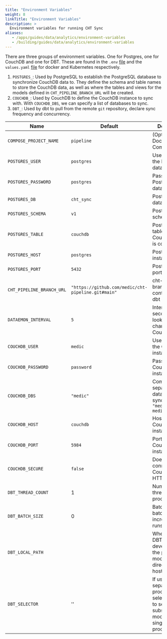 ```yaml
---
title: "Environment Variables"
weight: 8
linkTitle: "Environment Variables"
description: >
  Environment variables for running CHT Sync 
aliases:
   - /apps/guides/data/analytics/environment-variables
   - /building/guides/data/analytics/environment-variables
---
```


There are three groups of environment variables. One for Postgres, one for CouchDB and one for DBT. These are found in the `.env` [file](https://github.com/medic/cht-sync/blob/main/env.template) and the `values.yaml` [file](https://github.com/medic/cht-sync/blob/main/deploy/cht_sync/values.yaml.template) for docker and Kubernetes respectively.
1. `POSTGRES_`: Used by PostgreSQL to establish the PostgreSQL database to synchronize CouchDB data to. They define the schema and table names to store the CouchDB data, as well as where the tables and views for the models defined in `CHT_PIPELINE_BRANCH_URL` will be created. 
2. `COUCHDB_`: Used by CouchDB to define the CouchDB instance to sync with. With `COUCHDB_DBS`, we can specify a list of databases to sync.
3. `DBT_`: Used by dbt to pull from the remote `git` repository, declare sync frequency and concurrency. 

| Name                      | Default                                               | Description                                                                                                                                |
|---------------------------|-------------------------------------------------------|--------------------------------------------------------------------------------------------------------------------------------------------|
| `COMPOSE_PROJECT_NAME`    | `pipeline`                                            | (Optional) Docker Compose name                                                                                                             |
| `POSTGRES_USER`           | `postgres`                                            | Username of the PostgreSQL database                                                                                                        |
| `POSTGRES_PASSWORD`       | `postgres`                                            | Password of the PostgreSQL database                                                                                                        |
| `POSTGRES_DB`             | `cht_sync`                                            | PostgreSQL database                                                                                                                        |
| `POSTGRES_SCHEMA`         | `v1`                                                  | PostgreSQL schema                                                                                                                          |
| `POSTGRES_TABLE`          | `couchdb`                                             | PostgreSQL table where the CouchDB data is copied                                                                                          |
| `POSTGRES_HOST`           | `postgres`                                            | PostgreSQL instance                                                                                                                        |
| `POSTGRES_PORT`           | `5432`                                                | PostgreSQL port  |
| `CHT_PIPELINE_BRANCH_URL` | `"https://github.com/medic/cht-pipeline.git#main"`    | cht-pipeline branch containing the dbt models                                                                                            |
| `DATAEMON_INTERVAL`       | `5`                                                   | Interval (in seconds) for looking for new changes in the CouchDB data                                                                      |
| `COUCHDB_USER`            | `medic`                                               | Username of the CouchDB instance                                                                                             |
| `COUCHDB_PASSWORD`        | `password`                                            | Password of the CouchDB instance                                                                                              |
| `COUCHDB_DBS`             | `"medic"`                                             | Comma separated list of databases to sync e.g `"medic, medic_sentinel"`                                                                     |
| `COUCHDB_HOST`            | `couchdb`                                             | Host of the CouchDB instance                                                                                                 |
| `COUCHDB_PORT`            | `5984`                                                | Port of the CouchDB instance                                                                                                 |
| `COUCHDB_SECURE`          | `false`                                               | Does the connection to CouchDB use HTTPS? |
| `DBT_THREAD_COUNT`          | 1                                               | Number of threads per DBT process |
| `DBT_BATCH_SIZE`          | 0                                               | Batch size for batched incremental runs |
| `DBT_LOCAL_PATH`          |                                                | When running DBT locally for development, the path to the models directory on the host |
| `DBT_SELECTOR`          | ''                                               | If using separate DBT processes, the select condition to select a subset of the models for a single dbt process. |

